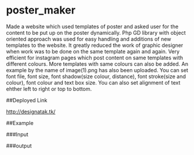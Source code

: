 # poster_maker
Made a website which used templates of poster and asked user for the content to be put up on the poster dynamically. Php GD library with object oriented approach was used for easy handling and additions of new templates to the website. It greatly reduced the work of graphic designer when work was to be done on the same template again and again. Very efficient for instagram pages which post content on same templates with different colours. More templates with same colours can also be added.
An example by the name of image(1).png has also been uploaded.
You can set font file, font size, font shadow(size colour, distance), font stroke(size and colour), font colour and text box size. You can also set alignment of text ehther left to right or top to bottom.

##Deployed Link

http://designatak.tk/

##Example

###Input



###output

